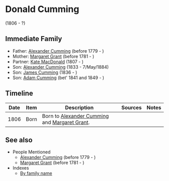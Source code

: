 ﻿---
layout: person
subject_key: i45726416
permalink: /people/i45726416
---

# Donald Cumming
(1806 - ?)

## Immediate Family

* Father: [Alexander Cumming](./@1900151@-alexander-cumming-b1779-d.md) (before 1779 - )
* Mother: [Margaret Grant](./@39612304@-margaret-grant-b1781-d.md) (before 1781 - )
* Partner: [Kate MacDonald](./@28255030@-kate-macdonald-b1807-d.md) (1807 - )
* Son: [Alexander Cumming](./@7028096@-alexander-cumming-b1833-d1884-5-7.md) (1833 - 7/May/1884)
* Son: [James Cumming](./@66384942@-james-cumming-b1836-d.md) (1836 - )
* Son: [Adam Cumming](./@55409960@-adam-cumming-b1841~1849-d.md) (bet' 1841 and 1849 - )

## Timeline

Date | Item | Description | Sources | Notes
---|---|---|---|---
1806 | Born | Born to [Alexander Cumming](./@1900151@-alexander-cumming-b1779-d.md) and [Margaret Grant](./@39612304@-margaret-grant-b1781-d.md). |  | 


## See also

- People Mentioned
  - [Alexander Cumming](./@1900151@-alexander-cumming-b1779-d.md) (before 1779 - )
  - [Margaret Grant](./@39612304@-margaret-grant-b1781-d.md) (before 1781 - )
- Indexes
  - [By family name](../index-by-family-name.md)

